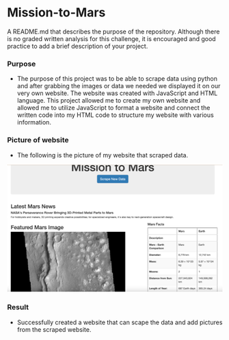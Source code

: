 # Mission-to-Mars

A README.md that describes the purpose of the repository. Although there is no graded written analysis for this challenge, it is encouraged and good practice to add a brief description of your project.

### Purpose

- The purpose of this project was to be able to scrape data using python and after grabbing the images or data we needed we displayed it on our very own website. The website was created with JavaScript and HTML language. This project allowed me to create my own website and allowed me to utilize JavaScript to format a website and connect the written code into my HTML code to structure my website with various information.

### Picture of website

- The following is the picture of my website that scraped data.

![website_image](/website_ss.png)


### Result

- Successfully created a website that can scape the data and add pictures from the scraped website. 

